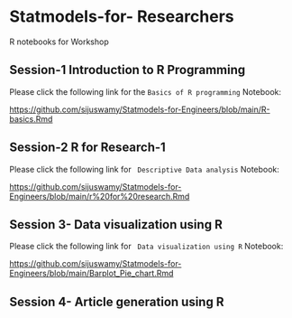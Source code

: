 # Statmodels-for- Researchers
R notebooks for Workshop

## Session-1 Introduction to R Programming

Please click the following link for the `Basics of R programming` Notebook:

<https://github.com/sijuswamy/Statmodels-for-Engineers/blob/main/R-basics.Rmd>

## Session-2 R for Research-1

Please click the following link for ` Descriptive Data analysis` Notebook:

<https://github.com/sijuswamy/Statmodels-for-Engineers/blob/main/r%20for%20research.Rmd>


## Session 3- Data visualization using R

Please click the following link for ` Data visualization using R` Notebook:

<https://github.com/sijuswamy/Statmodels-for-Engineers/blob/main/Barplot_Pie_chart.Rmd>

## Session 4-  Article generation using R

